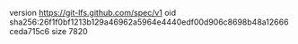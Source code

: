 version https://git-lfs.github.com/spec/v1
oid sha256:26f1f0bf1213b129a46962a5964e4440edf00d906c8698b48a12666ceda715c6
size 7820
